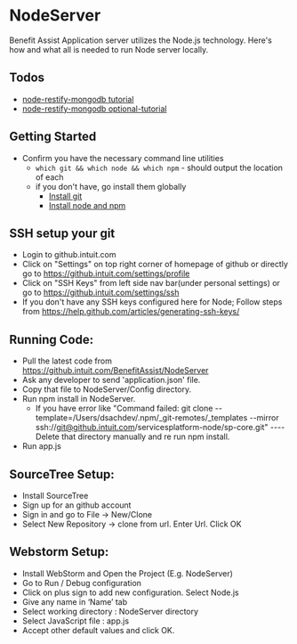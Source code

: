 NodeServer
==========

Benefit Assist Application server utilizes the Node.js technology. Here's how and what all is needed to run Node server locally.

## Todos

* [node-restify-mongodb tutorial](http://blog.getstream.io/depth-guide-building-rest-api-node-js-restify-mongodb)
* [node-restify-mongodb optional-tutorial](http://techforgeek.com/2015/01/create-rest-api-using-node-js-mongoose-restify)

## Getting Started

* Confirm you have the necessary command line utilities
  * `which git && which node && which npm` - should output the location of each
  * if you don't have, go install them globally
    * [Install git](https://git-scm.com/book/en/v2/Getting-Started-Installing-Git#Installing-on-Mac)
    * [Install node and npm](https://nodejs.org/download/)

## SSH setup your git
* Login to github.intuit.com
* Click on "Settings" on top right corner of homepage of github or directly go to https://github.intuit.com/settings/profile
* Click on "SSH Keys" from left side nav bar(under personal settings) or go to https://github.intuit.com/settings/ssh
* If you don't have any SSH keys configured here for Node; Follow steps from https://help.github.com/articles/generating-ssh-keys/

## Running Code:
* Pull the latest code from https://github.intuit.com/BenefitAssist/NodeServer
* Ask any developer to send 'application.json' file.
* Copy that file to NodeServer/Config directory.
* Run npm install in NodeServer.
	* If you have error like "Command failed: git clone --template=/Users/dsachdev/.npm/_git-remotes/_templates --mirror ssh://git@github.intuit.com/servicesplatform-node/sp-core.git" ----  Delete that directory manually and re run npm install.
* Run app.js

## SourceTree Setup:
* Install SourceTree
* Sign up for an github account
* Sign in and go to File -> New/Clone
* Select New Repository -> clone from url. Enter Url. Click OK

## Webstorm Setup:
* Install WebStorm and Open the Project (E.g. NodeServer)
* Go to Run / Debug configuration
* Click on plus sign to add new configuration. Select Node.js
* Give any name in ‘Name’ tab
* Select working directory : NodeServer directory
* Select JavaScript file : app.js
* Accept other default values and click OK.

